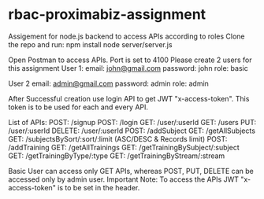 # rbac-proximabiz-assignment
Assigement for node.js backend to access APIs according to roles
Clone the repo and run:
npm install
node server/server.js

Open Postman to access APIs. Port is set to 4100
Please create 2 users for this assignment
User 1:
email: john@gmail.com
password: john
role: basic

User 2
email: admin@gmail.com
password: admin
role: admin

After Successful creation use login API to get JWT "x-access-token". This token is to be used for each and every API.

List of APIs: 
POST: /signup
POST: /login
GET: /user/:userId
GET: /users
PUT: /user/:userId
DELETE: /user/:userId
POST: /addSubject
GET: /getAllSubjects
GET: /subjectsBySort/:sort/:limit (ASC/DESC & Records limit)
POST: /addTraining
GET: /getAllTrainings
GET: /getTrainingBySubject/:subject
GET: /getTrainingByType/:type
GET: /getTrainingByStream/:stream

Basic User can access only GET APIs, whereas POST, PUT, DELETE can be accessed only by admin user.
Important Note: To access the APIs JWT "x-access-token" is to be set in the header.

